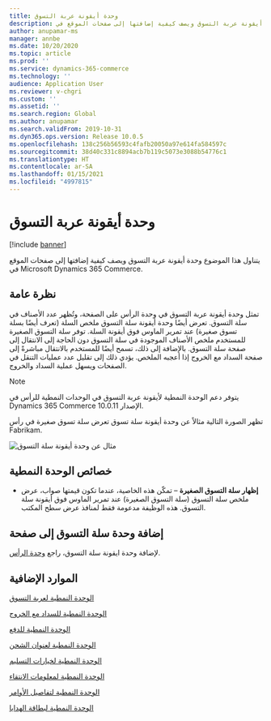 ```yaml
---
title: وحدة أيقونة عربة التسوق
description: يتناول هذا الموضوع وحدة أيقونة عربة التسوق ويصف كيفية إضافتها إلى صفحات الموقع في Microsoft Dynamics 365 Commerce.
author: anupamar-ms
manager: annbe
ms.date: 10/20/2020
ms.topic: article
ms.prod: ''
ms.service: dynamics-365-commerce
ms.technology: ''
audience: Application User
ms.reviewer: v-chgri
ms.custom: ''
ms.assetid: ''
ms.search.region: Global
ms.author: anupamar
ms.search.validFrom: 2019-10-31
ms.dyn365.ops.version: Release 10.0.5
ms.openlocfilehash: 138c256b56593c4fafb20050a97e614fa584597c
ms.sourcegitcommit: 38d40c331c8894acb7b119c5073e3088b54776c1
ms.translationtype: HT
ms.contentlocale: ar-SA
ms.lasthandoff: 01/15/2021
ms.locfileid: "4997815"
---
```

# <a name="cart-icon-module"></a>وحدة أيقونة عربة التسوق

[!include [banner](includes/banner.md)]

يتناول هذا الموضوع وحدة أيقونة عربة التسوق ويصف كيفية إضافتها إلى صفحات الموقع في Microsoft Dynamics 365 Commerce.

## <a name="overview"></a>نظرة عامة

تمثل وحدة أيقونة عربة التسوق في وحدة الرأس على الصفحة، وتُظهر عدد الأصناف في سلة التسوق. تعرض أيضًا وحدة أيقونة سلة التسوق ملخص السلة (تعرف أيضًا بسلة تسوق صغيرة) عند تمرير الماوس فوق أيقونة السلة. توفر سلة التسوق الصغيرة للمستخدم ملخص الأصناف الموجودة في سلة التسوق دون الحاجة إلى الانتقال إلى صفحة سلة التسوق. بالإضافة إلى ذلك، تسمح أيضًا للمستخدم بالانتقال مباشرةً إلى صفحة السداد مع الخروج إذا أعجبه الملخص. يؤدي ذلك إلى تقليل عدد عمليات التنقل في الصفحات ويسهل عملية السداد والخروج. 

> [!NOTE]
> يتوفر دعم الوحدة النمطية لأيقونة عربة التسوق في الوحدات النمطية للرأس في Dynamics 365 Commerce الإصدار 10.0.11.

تظهر الصورة التالية مثالاً عن وحدة أيقونة سلة تسوق تعرض سلة تسوق صغيرة في رأس Fabrikam.

![مثال عن وحدة أيقونة سلة التسوق](./media/ecommerce-Minicart.PNG)

## <a name="module-properties"></a>خصائص الوحدة النمطية

- **إظهار سلة التسوق الصغيرة** – تمكّن هذه الخاصية، عندما تكون قيمتها صواب، عرض ملخص سلة التسوق (سلة التسوق الصغيرة) عند تمرير الماوس فوق أيقونة سلة التسوق. هذه الوظيفة مدعومة فقط لمنافذ عرض سطح المكتب.

## <a name="add-a-cart-icon-module-to-a-page"></a>إضافة وحدة سلة التسوق إلى صفحة

لإضافة وحدة ايقونة سلة التسوق، راجع [وحدة الرأس](author-header-module.md).

## <a name="additional-resources"></a>الموارد الإضافية

[الوحدة النمطية لعربة التسوق](add-cart-module.md)

[الوحدة النمطية للسداد مع الخروج](add-checkout-module.md)

[الوحدة النمطية للدفع](payment-module.md)

[الوحدة النمطية لعنوان الشحن](ship-address-module.md)

[الوحدة النمطية لخيارات التسليم](delivery-options-module.md)

[الوحدة النمطية لمعلومات الانتقاء](pickup-info-module.md)

[الوحدة النمطية لتفاصيل الأوامر](order-confirmation-module.md)

[الوحدة النمطية لبطاقة الهدايا](add-giftcard.md)
